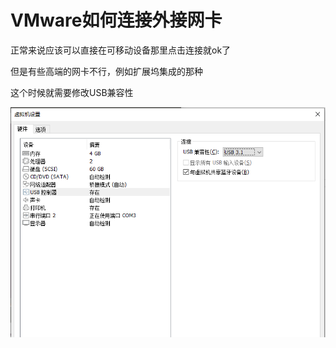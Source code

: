 # VMware如何连接外接网卡

正常来说应该可以直接在可移动设备那里点击连接就ok了

但是有些高端的网卡不行，例如扩展坞集成的那种

这个时候就需要修改USB兼容性

![](asset/usb-setting.png)
